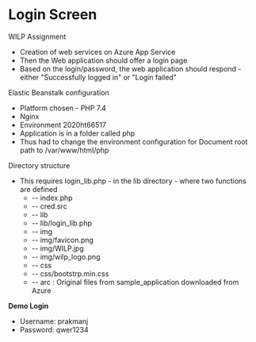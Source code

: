 # Login Screen

WILP Assignment 
  * Creation of web services on Azure App Service
  * Then the Web application should offer a login page
  * Based on the login/password, the web application should respond - either "Successfully logged in" or "Login failed"


Elastic Beanstalk configuration
  * Platform chosen - PHP 7.4
  * Nginx
  * Environment 2020ht66517
  * Application is in a folder called php
  * Thus had to change the environment configuration for Document root path to /var/www/html/php
  
Directory structure


*   This requires login_lib.php - in the lib directory - where two functions are defined
    * -- index.php
    * -- cred.src 
    * -- lib
    * -- lib/login_lib.php
    * -- img
    * -- img/favicon.png
    * -- img/WILP.jpg
    * -- img/wilp_logo.png
    * -- css
    * -- css/bootstrp.min.css
    * -- arc : Original files from sample_application downloaded from Azure





**Demo Login**
* Username: prakmanj
* Password: qwer1234
